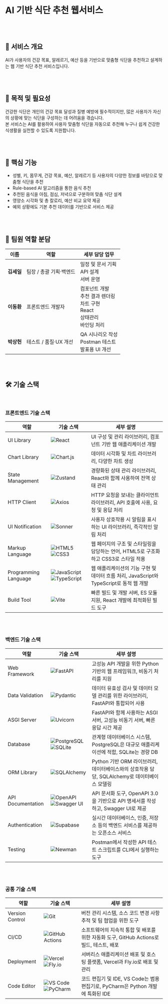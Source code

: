 # AI 기반 식단 추천 웹서비스

<br><br>

## 📌 서비스 개요
AI가 사용자의 건강 목표, 알레르기, 예산 등을 기반으로 맞춤형 식단을 추천하고 설계하는 웹 기반 식단 추천 서비스입니다.

<br><br>

## 📌 목적 및 필요성
건강한 식단은 개인의 건강 목표 달성과 질병 예방에 필수적이지만, 많은 사용자가 자신의 상황에 맞는 식단을 구성하는 데 어려움을 겪습니다.
<br>
본 서비스는 AI를 활용하여 사용자 맞춤형 식단을 자동으로 추천해 누구나 쉽게 건강한 식생활을 실천할 수 있도록 지원합니다.

<br><br>

## 🧠 핵심 기능
- 성별, 키, 몸무게, 건강 목표, 예산, 알레르기 등 사용자의 다양한 정보를 바탕으로 맞춤형 식단을 추천
- Rule-based AI 알고리즘을 통한 음식 추천
- 추천된 음식을 아침, 점심, 저녁으로 구분하여 맞춤 식단 설계
- 영양소 시각화 및 총 칼로리, 예산 비교 요약 제공
- 예외 상황에도 기본 추천 데이터를 기반으로 서비스 제공

<br><br>

## 👥 팀원 역할 분담
<table>
  <thead>
    <tr>
      <th>이름</th>
      <th>역할</th>
      <th>세부 담당 업무</th>
    </tr>
  </thead>
  <tbody>
    <tr>
      <td><strong>김세일</strong></td>
      <td>팀장 / 총괄 기획·백엔드</td>
      <td>일정 및 문서 기획<br>API 설계<br>서버 운영</td>
    </tr>
    <tr>
      <td><strong>이동환</strong></td>
      <td>프론트엔드 개발자</td>
      <td>컴포넌트 개발<br>추천 결과 렌더링<br>차트 구현<br>React<br>상태관리<br>바인딩 처리</td>
    </tr>
    <tr>
      <td><strong>박상헌</strong></td>
      <td>테스트 / 품질·UX 개선</td>
      <td>QA 시나리오 작성<br>Postman 테스트<br>발표용 UI 개선</td>
    </tr>
  </tbody>
</table>

<br><br>

## 🛠 기술 스택

<br>

### 프론트엔드 기술 스택
<table>
  <thead>
    <tr>
      <th>역할</th>
      <th>기술 스택</th>
      <th>세부 설명</th>
    </tr>
  </thead>
  <tbody>
    <tr>
      <td>UI Library</td>
      <td><img src="https://img.shields.io/badge/react-61DAFB?style=for-the-badge&logo=react&logoColor=black" alt="React"></td>
      <td>UI 구성 및 관리 라이브러리, 컴포넌트 기반 웹 애플리케이션 개발</td>
    </tr>
    <tr>
      <td>Chart Library</td>
      <td><img src="https://img.shields.io/badge/Chart.js-FF6384?style=for-the-badge&logo=chart.js&logoColor=white" alt="Chart.js"></td>
      <td>데이터 시각화 및 차트 라이브러리, 다양한 차트 생성</td>
    </tr>
    <tr>
      <td>State Management</td>
      <td><img src="https://img.shields.io/badge/Zustand-FFBB00?style=for-the-badge&logo=zustand&logoColor=black" alt="Zustand"></td>
      <td>경량화된 상태 관리 라이브러리, React와 함께 사용하여 전역 상태 관리</td>
    </tr>
    <tr>
      <td>HTTP Client</td>
      <td><img src="https://img.shields.io/badge/axios-5A29E4?style=for-the-badge&logo=axios&logoColor=white" alt="Axios"></td>
      <td>HTTP 요청을 보내는 클라이언트 라이브러리, API 호출에 사용, 요청 및 응답 처리</td>
    </tr>
    <tr>
      <td>UI Notification</td>
      <td><img src="https://img.shields.io/badge/Sonner-00B9F1?style=for-the-badge&logo=sonner&logoColor=white" alt="Sonner"></td>
      <td>사용자 상호작용 시 알림을 표시하는 UI 라이브러리, 즉각적인 알림 처리</td>
    </tr>
    <tr>
      <td>Markup Language</td>
      <td><img src="https://img.shields.io/badge/html5-E34F26?style=for-the-badge&logo=html5&logoColor=white" alt="HTML5">
          <img src="https://img.shields.io/badge/CSS3-1572B6?style=for-the-badge&logo=css3&logoColor=white" alt="CSS3"></td>
      <td>웹 페이지의 구조 및 스타일링을 담당하는 언어, HTML5로 구조화하고 CSS3로 스타일 적용</td>
    </tr>
    <tr>
      <td>Programming Language</td>
      <td><img src="https://img.shields.io/badge/JavaScript-F7DF1E?style=for-the-badge&logo=javascript&logoColor=black" alt="JavaScript">
          <img src="https://img.shields.io/badge/TypeScript-3178C6?style=for-the-badge&logo=typescript&logoColor=white" alt="TypeScript"></td>
      <td>웹 애플리케이션의 기능 구현 및 데이터 흐름 처리, JavaScript와 TypeScript로 동적 웹 개발</td>
    </tr>
    <tr>
      <td>Build Tool</td>
      <td><img src="https://img.shields.io/badge/Vite-646CFF?style=for-the-badge&logo=vite&logoColor=white" alt="Vite"></td>
      <td>빠른 빌드 및 개발 서버, ES 모듈 지원, React 개발에 최적화된 빌드 도구</td>
    </tr>
  </tbody>
</table>

<br><br>

### 백엔드 기술 스택
<table>
  <thead>
    <tr>
      <th>역할</th>
      <th>기술 스택</th>
      <th>세부 설명</th>
    </tr>
  </thead>
  <tbody>
    <tr>
      <td>Web Framework</td>
      <td><img src="https://img.shields.io/badge/FastAPI-009688?style=for-the-badge&logo=fastapi&logoColor=white" alt="FastAPI"></td>
      <td>고성능 API 개발을 위한 Python 기반의 웹 프레임워크, 비동기 처리를 지원</td>
    </tr>
    <tr>
      <td>Data Validation</td>
      <td><img src="https://img.shields.io/badge/Pydantic-1B58FF?style=for-the-badge&logo=pydantic&logoColor=white" alt="Pydantic"></td>
      <td>데이터 유효성 검사 및 데이터 모델 관리를 위한 라이브러리, FastAPI와 통합되어 사용</td>
    </tr>
    <tr>
      <td>ASGI Server</td>
      <td><img src="https://img.shields.io/badge/Uvicorn-4B3C8C?style=for-the-badge&logo=uvicorn&logoColor=white" alt="Uvicorn"></td>
      <td>FastAPI와 함께 사용하는 ASGI 서버, 고성능 비동기 서버, 빠른 응답 시간 제공</td>
    </tr>
    <tr>
      <td>Database</td>
      <td><img src="https://img.shields.io/badge/PostgreSQL-336791?style=for-the-badge&logo=PostgreSQL&logoColor=white" alt="PostgreSQL">
          <img src="https://img.shields.io/badge/SQLite-003B57?style=for-the-badge&logo=SQLite&logoColor=white" alt="SQLite"></td>
      <td>관계형 데이터베이스 시스템, PostgreSQL은 대규모 애플리케이션에 적합, SQLite는 경량 DB</td>
    </tr>
    <tr>
      <td>ORM Library</td>
      <td><img src="https://img.shields.io/badge/SQLAlchemy-8B0000?style=for-the-badge&logo=SQLAlchemy&logoColor=white" alt="SQLAlchemy"></td>
      <td>Python 기반 ORM 라이브러리, 데이터베이스와의 상호작용 담당, SQLAlchemy로 데이터베이스 모델링</td>
    </tr>
    <tr>
      <td>API Documentation</td>
      <td><img src="https://img.shields.io/badge/OpenAPI%203.0-7A61E8?style=for-the-badge&logo=openapi&logoColor=white" alt="OpenAPI">
          <img src="https://img.shields.io/badge/Swagger%20UI-85A5D6?style=for-the-badge&logo=swagger&logoColor=white" alt="Swagger UI"></td>
      <td>API 문서화 도구, OpenAPI 3.0을 기반으로 API 명세서를 작성하고, Swagger UI로 제공</td>
    </tr>
    <tr>
      <td>Authentication</td>
      <td><img src="https://img.shields.io/badge/Supabase-3ECF8E?style=for-the-badge&logo=supabase&logoColor=white" alt="Supabase"></td>
      <td>실시간 데이터베이스, 인증, 저장소 등의 백엔드 서비스를 제공하는 오픈소스 서비스</td>
    </tr>
    <tr>
      <td>Testing</td>
      <td><img src="https://img.shields.io/badge/Newman-5F4B8B?style=for-the-badge&logo=newman&logoColor=white" alt="Newman"></td>
      <td>Postman에서 작성한 API 테스트 스크립트를 CLI에서 실행하는 도구</td>
    </tr>
  </tbody>
</table>

<br><br>

### 공통 기술 스택
<table>
  <thead>
    <tr>
      <th>역할</th>
      <th>기술 스택</th>
      <th>세부 설명</th>
    </tr>
  </thead>
  <tbody>
    <tr>
      <td>Version Control</td>
      <td><img src="https://img.shields.io/badge/Git-F05032?style=for-the-badge&logo=git&logoColor=white" alt="Git"></td>
      <td>버전 관리 시스템, 소스 코드 변경 사항 추적 및 팀 협업을 위한 도구</td>
    </tr>
    <tr>
      <td>CI/CD</td>
      <td><img src="https://img.shields.io/badge/GitHub%20Actions-2088FF?style=for-the-badge&logo=github-actions&logoColor=white" alt="GitHub Actions"></td>
      <td>소프트웨어의 지속적 통합 및 배포를 위한 자동화 도구, GitHub Actions로 빌드, 테스트, 배포</td>
    </tr>
    <tr>
      <td>Deployment</td>
      <td>
        <img src="https://img.shields.io/badge/Vercel-000000?style=for-the-badge&logo=vercel&logoColor=white" alt="Vercel">
        <img src="https://img.shields.io/badge/Fly.io-00B4D8?style=for-the-badge&logo=fly&logoColor=white" alt="Fly.io">
      </td>
      <td>서버리스 애플리케이션 배포 및 호스팅 플랫폼, Vercel과 Fly.io로 배포 및 관리</td>
    </tr>
    <tr>
      <td>Code Editor</td>
      <td>
        <img src="https://img.shields.io/badge/Visual%20Studio%20Code-007ACC?style=for-the-badge&logo=visual-studio-code&logoColor=white" alt="VS Code">
        <img src="https://img.shields.io/badge/PyCharm-000000?style=for-the-badge&logo=pycharm&logoColor=white" alt="PyCharm">
      </td>
      <td>코드 편집기 및 IDE, VS Code는 범용 편집기로, PyCharm은 Python 개발에 특화된 IDE</td>
    </tr>
  </tbody>
</table>

